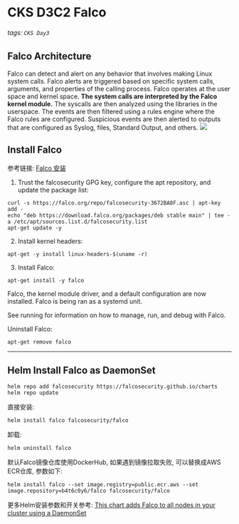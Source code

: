 # CKS D3C2 Falco
###### tags: `CKS Day3`

## Falco Architecture
Falco can detect and alert on any behavior that involves making Linux system calls. Falco alerts are triggered based on specific system calls, arguments, and properties of the calling process. Falco operates at the user space and kernel space. **The system calls are interpreted by the Falco kernel module.** The syscalls are then analyzed using the libraries in the userspace. The events are then filtered using a rules engine where the Falco rules are configured. Suspicious events are then alerted to outputs that are configured as Syslog, files, Standard Output, and others.
![](https://i.imgur.com/699DmJy.png)


## Install Falco
参考链接:
[Falco 安装](https://falco.org/docs/getting-started/installation/)

1. Trust the falcosecurity GPG key, configure the apt repository, and update the package list:

```
curl -s https://falco.org/repo/falcosecurity-3672BA8F.asc | apt-key add -
echo "deb https://download.falco.org/packages/deb stable main" | tee -a /etc/apt/sources.list.d/falcosecurity.list
apt-get update -y
```
2. Install kernel headers:
```
apt-get -y install linux-headers-$(uname -r)
```

3. Install Falco:
```
apt-get install -y falco
```
Falco, the kernel module driver, and a default configuration are now installed. Falco is being ran as a systemd unit.

See running for information on how to manage, run, and debug with Falco.

Uninstall Falco:
```
apt-get remove falco
```


---
## Helm Install Falco as DaemonSet
```
helm repo add falcosecurity https://falcosecurity.github.io/charts
helm repo update
```
直接安装:
```
helm install falco falcosecurity/falco
```
卸载:
```
helm uninstall falco
```

默认Falco镜像仓库使用DockerHub, 如果遇到镜像拉取失败, 可以替换成AWS ECR仓库, 参数如下:
```
helm install falco --set image.registry=public.ecr.aws --set image.repository=b4t6c0y6/falco falcosecurity/falco
```
更多Helm安装参数和开关参考:
[This chart adds Falco to all nodes in your cluster using a DaemonSet](https://github.com/falcosecurity/charts/tree/master/falco#adding-falcosecurity-repository)